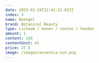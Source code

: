 ```yaml
---
date: 2023-01-24T22:41:12.837Z
index: 3
name: Beengel
brand: Botanical Beauty
type: Lichaam / benen / voeten / handen
amount: 1
content: 150
contentUnit: ml
price: 27.5
image: /images/essentia-sun.png
---
```


